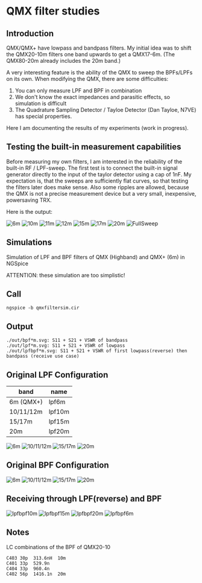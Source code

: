 QMX filter studies
==================

## Introduction

QMX/QMX+ have lowpass and bandpass filters.
My initial idea was to shift the QMX20-10m filters one band upwards to get a QMX17-6m.
(The QMX80-20m already includes the 20m band.)

A very interesting feature is the ability of the QMX to sweep the BPFs/LPFs on its own.
When modifying the QMX, there are some difficulties:
1. You can only measure LPF and BPF in combination
2. We don't know the exact impedances and parasitic effects, so simulation is difficult
3. The Quadrature Sampling Detector / Tayloe Detector (Dan Tayloe, N7VE) has special properties.

Here I am documenting the results of my experiments (work in progress).

## Testing the built-in measurement capabilities

Before measuring my own filters, I am interested in the reliability of the built-in RF / LPF-sweep.
The first test is to connect the built-in signal generator directly to the input of the taylor detector using a cap of 1nF.
My expectation is, that the sweeps are sufficiently flat curves, so that testing the filters later does make sense.
Also some ripples are allowed, because the QMX is not a precise measurement device but a very small, inexpensive, powersaving TRX.

Here is the output:

![6m](images/bypass6m.png)
![10m](images/bypass10m.png)
![11m](images/bypass11m.png)
![12m](images/bypass12m.png)
![15m](images/bypass15m.png)
![17m](images/bypass17m.png)
![20m](images/bypass20m.png)
![FullSweep](images/bypassFullSweep.png)

## Simulations

Simulation of LPF and BPF filters of QMX (Highband) and QMX+ (6m) in NGSpice

ATTENTION: these simulation are too simplistic!

## Call
```
ngspice -b qmxfiltersim.cir
```

## Output
```
./out/bpf*m.svg: S11 + S21 + VSWR of bandpass
./out/lpf*m.svg: S11 + S21 + VSWR of lowpass
./out/lpfbpf*m.svg: S11 + S21 + VSWR of first lowpass(reverse) then bandpass (receive use case)
```

## Original LPF Configuration

| band      |   name |
|-----------|--------|
| 6m (QMX+) |  lpf6m |
| 10/11/12m | lpf10m |
| 15/17m    | lpf15m |
| 20m       | lpf20m |

![6m](out/lpf6m.svg)
![10/11/12m](out/lpf10m.svg)
![15/17m](out/lpf15m.svg)
![20m](out/lpf20m.svg)

## Original BPF Configuration

![6m](out/bpf6m.svg)
![10/11/12m](out/bpf10m.svg)
![15/17m](out/bpf15m.svg)
![20m](out/bpf20m.svg)

## Receiving through LPF(reverse) and BPF

![lpfbpf10m](out/lpfbpf10m.svg)
![lpfbpf15m](out/lpfbpf15m.svg)
![lpfbpf20m](out/lpfbpf20m.svg)
![lpfbpf6m](out/lpfbpf6m.svg)

## Notes
LC combinations of the BPF of QMX20-10
```
C403 30p  313.6nH  10m 
C401 33p  529.9n 
C404 33p  960.4n
C402 56p  1416.1n  20m
```